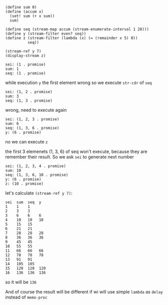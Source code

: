 ```
(define sum 0)
(define (accum x)
  (set! sum (+ x sum))
  sum)

(define seq (stream-map accum (stream-enumerate-interval 1 20)))
(define y (stream-filter even? seq))
(define z (stream-filter (lambda (x) (= (remainder x 5) 0))
          seq))

(stream-ref y 7)
(display-stream z)
```

```
sei: (1 . promise)
sum: 1
seq: (1 . promise)
```

while execution `y` the first element wrong
so we execute `str-cdr` of `seq`

```
sei: (1, 2 . promise)
sum: 3
seq: (1, 3 . promise)
```

wrong, need to execute again

```
sei: (1, 2, 3 . promise)
sum: 6
seq: (1, 3, 6 . promise)
y: (6 . promise)
```

no we can execute `z`

the first 3 elemenets (1, 3, 6) of seq won't execute,
because they are remember their result. So
we ask `sei` to generate next number

```
sei: (1, 2, 3, 4 . promise)
sum: 10
seq: (1, 3, 6, 10 . promise)
y: (6 . promise)
z: (10 . promise)
```

let's calculate `(stream-ref y 7)`:

```
sei  sum  seq  y
1    1    1
2    3    3
3    6    6    6
4    10   10   10
5    15   15
6    21   21
7    28   28   28
8    36   36   36
9    45   45
10   55   55
11   66   66   66
12   78   78   78
13   91   91
14   105  105
15   120  120  120
16   136  136  136
```

so it will be `136`

And of course the result will be different if wi will use
simple `lambda` as `delay` instead of `memo-proc`

